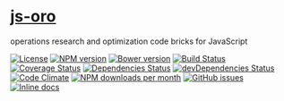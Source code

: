 [js-oro](http://make-github-pseudonymous-again.github.io/js-oro)
====

operations research and optimization code bricks for JavaScript

[![License](https://img.shields.io/github/license/aureooms/js-oro.svg?style=flat)](https://raw.githubusercontent.com/aureooms/js-oro/master/LICENSE)
[![NPM version](https://img.shields.io/npm/v/@aureooms/js-oro.svg?style=flat)](https://www.npmjs.org/package/@aureooms/js-oro)
[![Bower version](https://img.shields.io/bower/v/@aureooms/js-oro.svg?style=flat)](http://bower.io/search/?q=@aureooms/js-oro)
[![Build Status](https://img.shields.io/travis/aureooms/js-oro.svg?style=flat)](https://travis-ci.org/aureooms/js-oro)
[![Coverage Status](https://img.shields.io/coveralls/aureooms/js-oro.svg?style=flat)](https://coveralls.io/r/aureooms/js-oro)
[![Dependencies Status](https://img.shields.io/david/aureooms/js-oro.svg?style=flat)](https://david-dm.org/aureooms/js-oro#info=dependencies)
[![devDependencies Status](https://img.shields.io/david/dev/aureooms/js-oro.svg?style=flat)](https://david-dm.org/aureooms/js-oro#info=devDependencies)
[![Code Climate](https://img.shields.io/codeclimate/github/aureooms/js-oro.svg?style=flat)](https://codeclimate.com/github/aureooms/js-oro)
[![NPM downloads per month](https://img.shields.io/npm/dm/@aureooms/js-oro.svg?style=flat)](https://www.npmjs.org/package/@aureooms/js-oro)
[![GitHub issues](https://img.shields.io/github/issues/aureooms/js-oro.svg?style=flat)](https://github.com/aureooms/js-oro/issues)
[![Inline docs](http://inch-ci.org/github/aureooms/js-oro.svg?branch=master&style=shields)](http://inch-ci.org/github/aureooms/js-oro)
